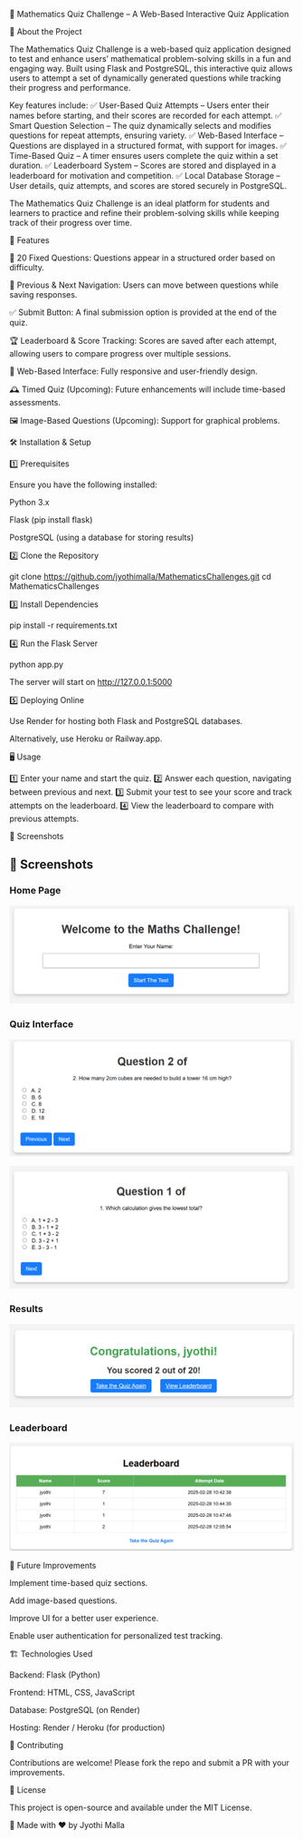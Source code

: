 🧮 Mathematics Quiz Challenge – A Web-Based Interactive Quiz Application

📌 About the Project

The Mathematics Quiz Challenge is a web-based quiz application designed to test and enhance users’ mathematical problem-solving skills in a fun and engaging way. Built using Flask and PostgreSQL, this interactive quiz allows users to attempt a set of dynamically generated questions while tracking their progress and performance.

Key features include:
✅ User-Based Quiz Attempts – Users enter their names before starting, and their scores are recorded for each attempt.
✅ Smart Question Selection – The quiz dynamically selects and modifies questions for repeat attempts, ensuring variety.
✅ Web-Based Interface – Questions are displayed in a structured format, with support for images.
✅ Time-Based Quiz – A timer ensures users complete the quiz within a set duration.
✅ Leaderboard System – Scores are stored and displayed in a leaderboard for motivation and competition.
✅ Local Database Storage – User details, quiz attempts, and scores are stored securely in PostgreSQL.


The Mathematics Quiz Challenge is an ideal platform for students and learners to practice and refine their problem-solving skills while keeping track of their progress over time.

🚀 Features

🎯 20 Fixed Questions: Questions appear in a structured order based on difficulty.

🔄 Previous & Next Navigation: Users can move between questions while saving responses.

✅ Submit Button: A final submission option is provided at the end of the quiz.

🏆 Leaderboard & Score Tracking: Scores are saved after each attempt, allowing users to compare progress over multiple sessions.

📄 Web-Based Interface: Fully responsive and user-friendly design.

🕰 Timed Quiz (Upcoming): Future enhancements will include time-based assessments.

🖼 Image-Based Questions (Upcoming): Support for graphical problems.

🛠️ Installation & Setup

1️⃣ Prerequisites

Ensure you have the following installed:

Python 3.x

Flask (pip install flask)

PostgreSQL (using a database for storing results)

2️⃣ Clone the Repository

git clone https://github.com/jyothimalla/MathematicsChallenges.git
cd MathematicsChallenges

3️⃣ Install Dependencies

pip install -r requirements.txt

4️⃣ Run the Flask Server

python app.py

The server will start on http://127.0.0.1:5000

5️⃣ Deploying Online

Use Render for hosting both Flask and PostgreSQL databases.

Alternatively, use Heroku or Railway.app.

🖥️ Usage

1️⃣ Enter your name and start the quiz.
2️⃣ Answer each question, navigating between previous and next.
3️⃣ Submit your test to see your score and track attempts on the leaderboard.
4️⃣ View the leaderboard to compare with previous attempts.

📸 Screenshots

## 📸 Screenshots

### Home Page
![Home Page](assets/images/image-4.png)

### Quiz Interface
![Quiz Interface](assets/images/image-2.png)

![Quiz Interface 2](assets/images/image-3.png)

### Results
![Results](assets/images/image-5.png)

### Leaderboard
![Leaderboard](assets/images/image-6.png)

📅 Future Improvements

Implement time-based quiz sections.

Add image-based questions.

Improve UI for a better user experience.

Enable user authentication for personalized test tracking.

🏗 Technologies Used

Backend: Flask (Python)

Frontend: HTML, CSS, JavaScript

Database: PostgreSQL (on Render)

Hosting: Render / Heroku (for production)

🤝 Contributing

Contributions are welcome! Please fork the repo and submit a PR with your improvements.

📜 License

This project is open-source and available under the MIT License.

🌟 Made with ❤️ by Jyothi Malla